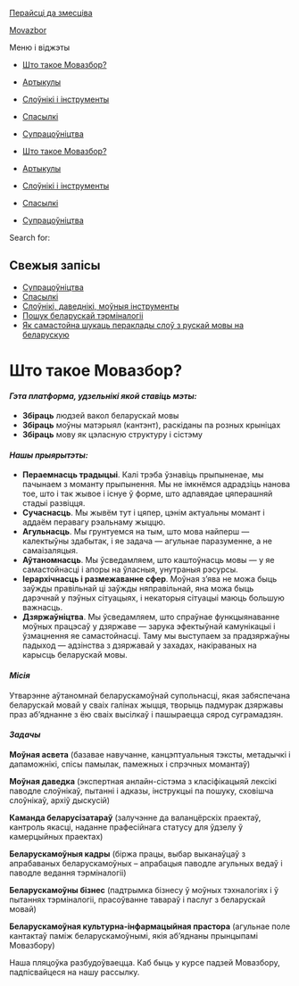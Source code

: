 ---
---

[Перайсці да змесціва](#content)

[Movazbor](/)

Меню і віджэты

*   [Што такое Мовазбор?](/)
*   [Артыкулы](/category/artykuly/)
*   [Слоўнікі і інструменты](/category/slouniki/)
*   [Спасылкі](/category/spasylki/)
*   [Супрацоўніцтва](/category/supracounictva/)

*   [Што такое Мовазбор?](/)
*   [Артыкулы](/category/artykuly/)
*   [Слоўнікі і інструменты](/category/slouniki/)
*   [Спасылкі](/category/spasylki/)
*   [Супрацоўніцтва](/category/supracounictva/)

Search for:  

Свежыя запісы
-------------

*   [Супрацоўніцтва](/supracounictva/)
*   [Спасылкі](/spasylki/)
*   [Слоўнікі, даведнікі, моўныя інструменты](/slouniki/)
*   [Пошук беларускай тэрміналогіі](/poshuk-terminalohii/)
*   [Як самастойна шукаць пераклады слоў з рускай мовы на беларускую](/jak-shukac-peraklad-slou/)

Што такое Мовазбор?
===================

#### _Гэта платформа, удзельнікі якой ставіць мэты:_

*   **Збіраць** людзей вакол беларускай мовы
*   **Збіраць** моўны матэрыял (кантэнт), раскіданы па розных крыніцах
*   **Збіраць** мову як цэласную структуру і сістэму

#### _Нашы прыярытэты:_

*   **Пераемнасць традыцыі**. Калі трэба ўзнавіць прыпыненае, мы пачынаем з моманту прыпынення. Мы не імкнёмся адрадзіць нанова тое, што і так жывое і існуе ў форме, што адпавядае цяперашняй стадыі развіцця.
*   **Сучаснасць**. Мы жывём тут і цяпер, цэнім актуальны момант і аддаём перавагу рэальнаму жыццю.
*   **Агульнасць**. Мы грунтуемся на тым, што мова найперш — калектыўны здабытак, і яе задача — агульнае паразуменне, а не самаізаляцыя.
*   **Аўтаномнасць**. Мы ўсведамляем, што каштоўнасць мовы — у яе самастойнасці і апоры на ўласныя, унутраныя рэсурсы.
*   **Іерархічнасць і размежаванне сфер**. Моўная з’ява не можа быць заўжды правільнай ці заўжды няправільнай, яна можа быць дарэчнай у пэўных сітуацыях, і некаторыя сітуацыі маюць большую важнасць.
*   **Дзяржаўніцтва**. Мы ўсведамляем, што спраўнае функцыянаванне моўных працэсаў у дзяржаве — зарука эфектыўнай камунікацыі і ўзмацнення яе самастойнасці. Таму мы выступаем за прадзяржаўны падыход — адзінства з дзяржавай у захадах, накіраваных на карысць беларускай мовы.

#### _**Місія**_

Утварэнне аўтаномнай беларускамоўнай супольнасці, якая забяспечана беларускай мовай у сваіх галінах жыцця, творыць падмурак дзяржавы праз аб’яднанне з ёю сваіх высілкаў і пашыраецца сярод суграмадзян.

#### _**Задачы**_

**Моўная асвета** (базавае навучанне, канцэптуальныя тэксты, метадычкі і дапаможнікі, спісы памылак, памежных і спрэчных момантаў)

**Моўная даведка** (экспертная анлайн-сістэма з класіфікацыяй лексікі паводле слоўнікаў, пытанні і адказы, інструкцыі па пошуку, сховішча слоўнікаў, архіў дыскусій)

**Каманда беларусізатараў** (залучэнне да валанцёрскіх праектаў, кантроль якасці, наданне прафесійнага статусу для ўдзелу ў камерцыйных праектах)

**Беларускамоўныя кадры** (біржа працы, выбар выканаўцаў з апрабаваных беларускамоўных – апрабацыя паводле агульных ведаў і паводле ведання тэрміналогіі)

**Беларускамоўны бізнес** (падтрымка бізнесу ў моўных тэхналогіях і ў пытаннях тэрміналогіі, прасоўванне тавараў і паслуг з беларускай мовай)

**Беларускамоўная культурна-інфармацыйная прастора** (агульнае поле кантактаў паміж беларускамоўнымі, якія аб’яднаны прынцыпамі Мовазбору)

Наша пляцоўка разбудоўваецца. Каб быць у курсе падзей Мовазбору, падпісвайцеся на нашу рассылку.